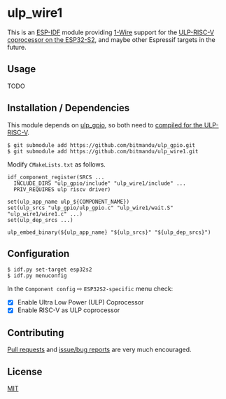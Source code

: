 # ulp_wire1

This is an [ESP-IDF][1] module providing [1-Wire][2] support for the
[ULP-RISC-V coprocessor on the ESP32-S2][3], and maybe other Espressif
targets in the future.

## Usage

TODO

## Installation / Dependencies

This module depends on [ulp_gpio][4], so both need to [compiled for
the ULP-RISC-V][5].

	$ git submodule add https://github.com/bitmandu/ulp_gpio.git
	$ git submodule add https://github.com/bitmandu/ulp_wire1.git

Modify `CMakeLists.txt` as follows.

	idf_component_register(SRCS ...
	  INCLUDE_DIRS "ulp_gpio/include" "ulp_wire1/include" ...
	  PRIV_REQUIRES ulp riscv driver)

	set(ulp_app_name ulp_${COMPONENT_NAME})
	set(ulp_srcs "ulp_gpio/ulp_gpio.c" "ulp_wire1/wait.S" "ulp_wire1/wire1.c" ...)
	set(ulp_dep_srcs ...)

	ulp_embed_binary(${ulp_app_name} "${ulp_srcs}" "${ulp_dep_srcs}")

## Configuration

    $ idf.py set-target esp32s2
    $ idf.py menuconfig

In the `Component config` ⇨ `ESP32S2-specific` menu check:

- [x] Enable Ultra Low Power (ULP) Coprocessor
- [x] Enable RISC-V as ULP coprocessor

## Contributing

[Pull requests][pulls] and [issue/bug reports][issues] are very much encouraged.

## License

[MIT](LICENSE)


[issues]: https://github.com/bitmandu/ulp_wire1/issues
[pulls]: https://github.com/bitmandu/ulp_wire1/pulls
[1]: https://docs.espressif.com/projects/esp-idf/en/latest/esp32s2/
[2]: https://en.wikipedia.org/wiki/1-Wire
[3]: https://docs.espressif.com/projects/esp-idf/en/latest/esp32s2/api-guides/ulp-risc-v.html
[4]: https://github.com/bitmandu/ulp_gpio
[5]: https://docs.espressif.com/projects/esp-idf/en/latest/esp32s2/api-guides/ulp-risc-v.html#compiling-the-ulp-risc-v-code
